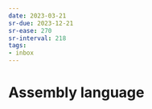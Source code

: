 ```yaml
---
date: 2023-03-21
sr-due: 2023-12-21
sr-ease: 270
sr-interval: 218
tags:
- inbox
---
```


# Assembly language
